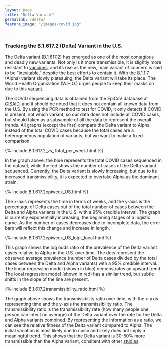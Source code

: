 ```yaml
---
layout: page
title: "Delta Variant"
permalink: /delta/
feature_image: "/images/covid.jpg"

---
```




### Tracking the B.1.617.2 (Delta) Variant in the U.S.

The Delta variant (B.1.617.2) has emerged as one of the most contagious and deadly new variants. Not only is it more transmissible, it is slightly more resistant to [vaccines](https://www.nature.com/articles/d41586-021-01696-3), and its rise as the new, main variant of concern is said to be ["inevitable,"](https://www.nature.com/articles/d41586-021-01696-3)  despite the best efforts to contain it. With the B.1.1.7 (Alpha) variant slowly plateauing, the Delta variant will take its place. The World Health Organization (W.H.O.) urges people to keep their masks on due to this [variant](https://www.nytimes.com/2021/06/29/world/who-mask-guidelines.html). 

The COVID sequencing data is obtained from the EpiCoV database at [GISAID](https://www.gisaid.org), and it should be noted that it does not contain all known data from the U.S. By using the PCR method to test for COVID, it only detects if COVID is present, not which variant, so our data does not include all COVID cases, but should taken as a subsample of all the data to represent the overall trends. All graphs (except the first) compare the Delta variant to Alpha instead of the total COVID cases because the total cases are a heterogeneous population of variants, but we want to make a fixed comparison.

{% include B.1.617.2_vs_Total_per_week.html %} 

In the graph above. the blue represents the total COVID cases sequenced in the dataset, while the red shows the number of cases of the Delta variant sequenced. Currently, the Delta variant is slowly increasing, but due to its increased transmissibility, it is expected to overtake Alpha as the dominant strain.

{% include B.1.617.2epiweek_US.html %} 

The x-axis represents the time in terms of weeks, and the y-axis is the percentage of Delta cases out of the total number of cases between the Delta and Alpha variants in the U.S. with a 95% credible interval. The graph is currently exponentially increasing, the beginning stages of a logistic curve. As the number of cases decreases due to incomplete data, the error bars will reflect this change and increase in length. 

{% include B.1.617.2epiweek_US_logit_local.html %}

This graph shows the log odds ratio of the prevalence of the Delta variant cases relative to Alpha in the U.S. over time. The dots represent the observed average prevalence (number of Delta cases divided by the total cases between the Delta and Alpha variants) with a 95% credible interval. The linear regression model (shown in blue) demonstrates an upward trend. The local regression model (shown in red) has a similar trend, but subtle shifts in the slope of the line are present.

{% include B.1.617.2transmissibility_ratio.html %}

The graph above shows the transmissibility ratio over time, with the x-axis representing time and the y-axis the transmissibility ratio. The transmissibility ratio is the transmissibility rate (how many people one person can infect on average) of the Delta variant over the rate for the Delta and Alpha variants combined. By representing the information as a ratio, we can see the relative fitness of the Delta variant compared to Alpha. The initial variation is most likely due to noise and likely does not imply a meaningful trend. This shows that the Delta variant is 30-50% more transmissible than the Alpha variant, consitent with other [studies](https://www.nature.com/articles/d41586-021-01696-3).

